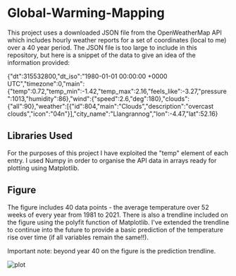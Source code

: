 # Global-Warming-Mapping

This project uses a downloaded JSON file from the OpenWeatherMap API which includes hourly weather reports for a set of coordinates (local to me) over a 40 year period.
The JSON file is too large to include in this repository, but here is a snippet of the data to give an idea of the information provided:

{"dt":315532800,"dt_iso":"1980-01-01 00:00:00 +0000 UTC","timezone":0,"main":{"temp":0.72,"temp_min":-1.42,"temp_max":2.16,"feels_like":-3.27,"pressure":1013,"humidity":86},"wind":{"speed":2.6,"deg":180},"clouds":{"all":90},"weather":[{"id":804,"main":"Clouds","description":"overcast clouds","icon":"04n"}],"city_name":"Llangrannog","lon":-4.47,"lat":52.16}

## Libraries Used

For the purposes of this project I have exploited the "temp" element of each entry. 
I used Numpy in order to organise the API data in arrays ready for plotting using Matplotlib.

## Figure

The figure includes 40 data points - the average temperature over 52 weeks of every year from 1981 to 2021. 
There is also a trendline included on the figure using the polyfit function of Matplotlib. I've extended the trendline to continue into the future to provide a basic prediction of the temperature rise over time (if all variables remain the same!!).

Important note: beyond year 40 on the figure is the prediction trendline.

![plot](./ThisPC/Documents/meteorology/final_figure.png)
